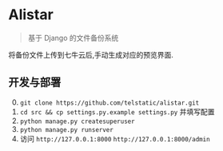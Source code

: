# Alistar

> 基于 Django 的文件备份系统

将备份文件上传到七牛云后,手动生成对应的预览界面. 

## 开发与部署

0. `git clone https://github.com/telstatic/alistar.git`
1. `cd src && cp settings.py.example settings.py` 并填写配置
2. `python manage.py createsuperuser`
3. `python manage.py runserver`
4. 访问 `http://127.0.0.1:8000` `http://127.0.0.1:8000/admin` 
